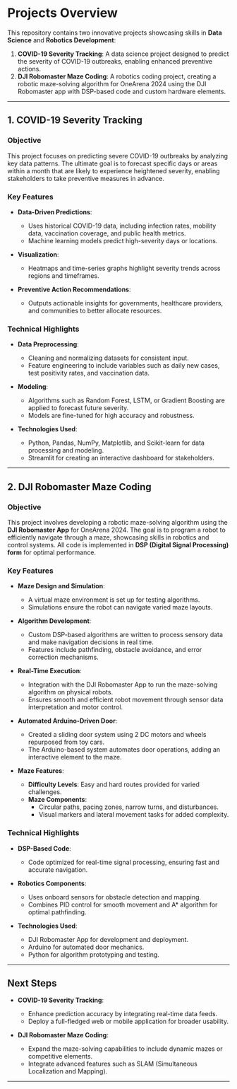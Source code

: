 

# **Projects Overview**

This repository contains two innovative projects showcasing skills in **Data Science** and **Robotics Development**:

1. **COVID-19 Severity Tracking**: A data science project designed to predict the severity of COVID-19 outbreaks, enabling enhanced preventive actions.  
2. **DJI Robomaster Maze Coding**: A robotics coding project, creating a robotic maze-solving algorithm for OneArena 2024 using the DJI Robomaster app with DSP-based code and custom hardware elements.

---

## **1. COVID-19 Severity Tracking**

### **Objective**  
This project focuses on predicting severe COVID-19 outbreaks by analyzing key data patterns. The ultimate goal is to forecast specific days or areas within a month that are likely to experience heightened severity, enabling stakeholders to take preventive measures in advance.

### **Key Features**
- **Data-Driven Predictions**:  
  - Uses historical COVID-19 data, including infection rates, mobility data, vaccination coverage, and public health metrics.  
  - Machine learning models predict high-severity days or locations.  

- **Visualization**:  
  - Heatmaps and time-series graphs highlight severity trends across regions and timeframes.  

- **Preventive Action Recommendations**:  
  - Outputs actionable insights for governments, healthcare providers, and communities to better allocate resources.  

### **Technical Highlights**
- **Data Preprocessing**:  
  - Cleaning and normalizing datasets for consistent input.  
  - Feature engineering to include variables such as daily new cases, test positivity rates, and vaccination data.  

- **Modeling**:  
  - Algorithms such as Random Forest, LSTM, or Gradient Boosting are applied to forecast future severity.  
  - Models are fine-tuned for high accuracy and robustness.  

- **Technologies Used**:  
  - Python, Pandas, NumPy, Matplotlib, and Scikit-learn for data processing and modeling.  
  - Streamlit for creating an interactive dashboard for stakeholders.

---

## **2. DJI Robomaster Maze Coding**

### **Objective**  
This project involves developing a robotic maze-solving algorithm using the **DJI Robomaster App** for OneArena 2024. The goal is to program a robot to efficiently navigate through a maze, showcasing skills in robotics and control systems. All code is implemented in **DSP (Digital Signal Processing) form** for optimal performance.

### **Key Features**
- **Maze Design and Simulation**:  
  - A virtual maze environment is set up for testing algorithms.  
  - Simulations ensure the robot can navigate varied maze layouts.  

- **Algorithm Development**:  
  - Custom DSP-based algorithms are written to process sensory data and make navigation decisions in real time.  
  - Features include pathfinding, obstacle avoidance, and error correction mechanisms.  

- **Real-Time Execution**:  
  - Integration with the DJI Robomaster App to run the maze-solving algorithm on physical robots.  
  - Ensures smooth and efficient robot movement through sensor data interpretation and motor control.  

- **Automated Arduino-Driven Door**:  
  - Created a sliding door system using 2 DC motors and wheels repurposed from toy cars.  
  - The Arduino-based system automates door operations, adding an interactive element to the maze.  

- **Maze Features**:  
  - **Difficulty Levels**: Easy and hard routes provided for varied challenges.  
  - **Maze Components**:  
    - Circular paths, pacing zones, narrow turns, and disturbances.  
    - Visual markers and lateral movement tasks for added complexity.  

### **Technical Highlights**
- **DSP-Based Code**:  
  - Code optimized for real-time signal processing, ensuring fast and accurate navigation.  

- **Robotics Components**:  
  - Uses onboard sensors for obstacle detection and mapping.  
  - Combines PID control for smooth movement and A* algorithm for optimal pathfinding.  

- **Technologies Used**:  
  - DJI Robomaster App for development and deployment.  
  - Arduino for automated door mechanics.  
  - Python for algorithm prototyping and testing.  

---

## **Next Steps**
- **COVID-19 Severity Tracking**:  
  - Enhance prediction accuracy by integrating real-time data feeds.  
  - Deploy a full-fledged web or mobile application for broader usability.  

- **DJI Robomaster Maze Coding**:  
  - Expand the maze-solving capabilities to include dynamic mazes or competitive elements.  
  - Integrate advanced features such as SLAM (Simultaneous Localization and Mapping).  

---

